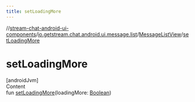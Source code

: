 ```yaml
---
title: setLoadingMore
---
```

//[stream-chat-android-ui-components](../../../index.md)/[io.getstream.chat.android.ui.message.list](../index.md)/[MessageListView](index.md)/[setLoadingMore](setLoadingMore.md)



# setLoadingMore  
[androidJvm]  
Content  
fun [setLoadingMore](setLoadingMore.md)(loadingMore: [Boolean](https://kotlinlang.org/api/latest/jvm/stdlib/kotlin/-boolean/index.html))  



